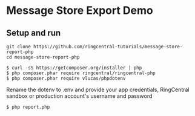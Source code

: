 # Message Store Export Demo
## Setup and run
```
git clone https://github.com/ringcentral-tutorials/message-store-report-php
cd message-store-report-php

$ curl -sS https://getcomposer.org/installer | php
$ php composer.phar require ringcentral/ringcentral-php
$ php composer.phar require vlucas/phpdotenv
```
Rename the dotenv to .env and provide your app credentials, RingCentral sandbox or production account's username and password

```
$ php report.php
```
